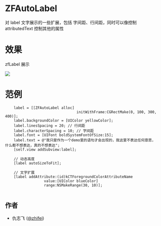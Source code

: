 ZFAutoLabel
===========
对 label 文字展示的一些扩展，包括 字间距、行间距，同时可以像控制 attributedText 控制其他的属性

效果
===========
zfLabel 展示 

![](http://zhifei.qiniudn.com/zf_auto_label_1.png)

范例
===========
```
    label = [[ZFAutoLabel alloc]
                                 initWithFrame:CGRectMake(0, 100, 300, 400)];
    label.backgroundColor = [UIColor yellowColor];
    label.linesSpacing = 20; // 行间距
    label.characterSpacing = 10; // 字间距
    label.font = [UIFont boldSystemFontOfSize:15];
    label.text = @"我只是作为一个demo里的语句才会出现的，我这里不表达任何意思，什么都不想表达，真的不想表达";
    [self.view addSubview:label];
    
    // 动态高度
    [label autoSizeToFit];
    
    // 文字扩展
    [label addAttribute:(id)kCTForegroundColorAttributeName
                  value:[UIColor blueColor]
                  range:NSMakeRange(30, 10)];
                  
```

## 作者
* 仇志飞 ([@zhifei](http://weibo.com/718001205))
